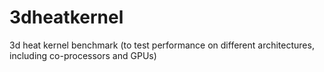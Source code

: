 3dheatkernel
============

3d heat kernel benchmark (to test performance on different architectures, including co-processors and GPUs)
